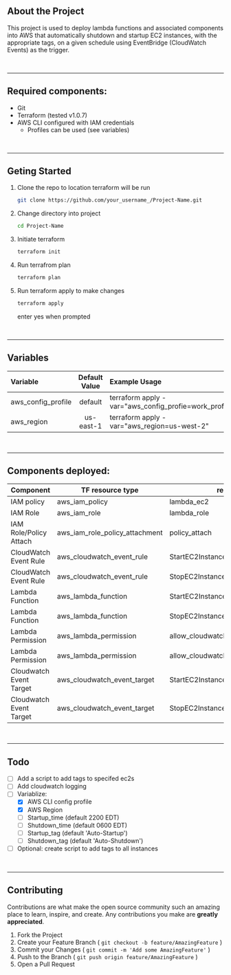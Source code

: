 
<!-- TABLE OF CONTENTS -->

## About the Project
This project is used to deploy lambda functions and associated components into AWS that automatically shutdown and startup EC2 instances, with the appropriate tags, on a given schedule using EventBridge (CloudWatch Events) as the trigger.

</br>

---
## Required components:
- Git
- Terraform (tested v1.0.7)
- AWS CLI configured with IAM credentials
  - Profiles can be used (see variables)

</br>  

---
## Geting Started

1. Clone the repo to location terraform will be run
   ```sh
   git clone https://github.com/your_username_/Project-Name.git
   ```

1. Change directory into project
   ```sh
   cd Project-Name
   ```

2. Initiate terraform 
   ```sh
   terraform init
   ```

3. Run terrafrom plan
   ```sh
   terraform plan
   ```

4. Run terraform apply to make changes
   ```sh
   terraform apply
   ``` 
   enter yes when prompted

</br>

---
## Variables

| Variable            | Default Value   | Example Usage                                         |
| :---                | :---:           | :---                                                  |
| aws_config_profile  | default         | terraform apply -var="aws_config_profie=work_profile" |
| aws_region          | us-east-1       | terraform apply -var="aws_region=us-west-2"           |

</br>

---
## Components deployed:
| Component | TF resource type| resource name |
|---|---|---|
| IAM policy | aws_iam_policy  | lambda_ec2  |
| IAM Role   | aws_iam_role    | lambda_role |
| IAM Role/Policy Attach| aws_iam_role_policy_attachment | policy_attach |
| CloudWatch Event Rule  | aws_cloudwatch_event_rule | StartEC2Instances_event_rule  |
| CloudWatch Event Rule  | aws_cloudwatch_event_rule | StopEC2Instances_event_rule  |
| Lambda Function | aws_lambda_function | StartEC2Instances  |
| Lambda Function | aws_lambda_function | StopEC2Instances  |
| Lambda Permission | aws_lambda_permission | allow_cloudwatch_to_call_StartEC2Instances  |
| Lambda Permission | aws_lambda_permission | allow_cloudwatch_to_call_StopEC2Instances  |
| Cloudwatch Event Target | aws_cloudwatch_event_target | StartEC2Instances_trigger  |
| Cloudwatch Event Target | aws_cloudwatch_event_target | StopEC2Instances_trigger  |

</br>

---
## Todo
- [ ] Add a script to add tags to specifed ec2s
- [ ] Add cloudwatch logging
- [ ] Variablize:
  - [X] AWS CLI config profile
  - [X] AWS Region
  - [ ] Startup_time (default 2200 EDT)
  - [ ] Shutdown_time (default 0600 EDT)
  - [ ] Startup_tag (default 'Auto-Startup')
  - [ ] Shutdown_tag (default 'Auto-Shutdown')
- [ ] Optional: create script to add tags to all instances

</br>

---
## Contributing

Contributions are what make the open source community such an amazing place to learn, inspire, and create. Any contributions you make are **greatly appreciated**.

1. Fork the Project
2. Create your Feature Branch ( `git checkout -b feature/AmazingFeature` )
3. Commit your Changes ( `git commit -m 'Add some AmazingFeature'` )
4. Push to the Branch ( `git push origin feature/AmazingFeature` )
5. Open a Pull Request